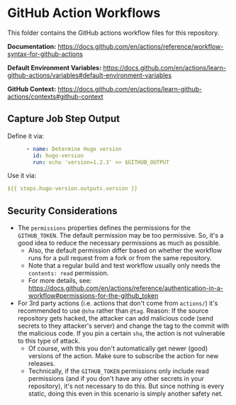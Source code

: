 # GitHub Action Workflows

This folder contains the GitHub actions workflow files for this repository.

**Documentation:** <https://docs.github.com/en/actions/reference/workflow-syntax-for-github-actions>

**Default Environment Variables:** <https://docs.github.com/en/actions/learn-github-actions/variables#default-environment-variables>

**GitHub Context:** <https://docs.github.com/en/actions/learn-github-actions/contexts#github-context>

## Capture Job Step Output

Define it via:

```yaml
      - name: Determine Hugo version
        id: hugo-version
        run: echo 'version=1.2.3' >> $GITHUB_OUTPUT
```

Use it via:

```yaml
${{ steps.hugo-version.outputs.version }}
```

## Security Considerations

* The `permissions` properties defines the permissions for the `GITHUB_TOKEN`. The default permission may be too permissive. So, it's a good idea to reduce the necessary permissions as much as possible.
  * Also, the default permission differ based on whether the workflow runs for a pull request from a fork or from the same repository.
  * Note that a regular build and test workflow usually only needs the `contents: read` permission.
  * For more details, see: <https://docs.github.com/en/actions/reference/authentication-in-a-workflow#permissions-for-the-github_token>
* For 3rd party actions (i.e. actions that don't come from `actions/`) it's recommended to use `@sha` rather than `@tag`. Reason: If the source repository gets hacked, the attacker can add malicious code (send secrets to they attacker's server) and change the tag to the commit with the malicious code. If you pin a certain `sha`, the action is not vulnerable to this type of attack.
  * Of course, with this you don't automatically get newer (good) versions of the action. Make sure to subscribe the action for new releases.
  * Technically, if the `GITHUB_TOKEN` permissions only include read permissions (and if you don't have any other secrets in your repository), it's not necessary to do this. But since nothing is every static, doing this even in this scenario is simply another safety net.
